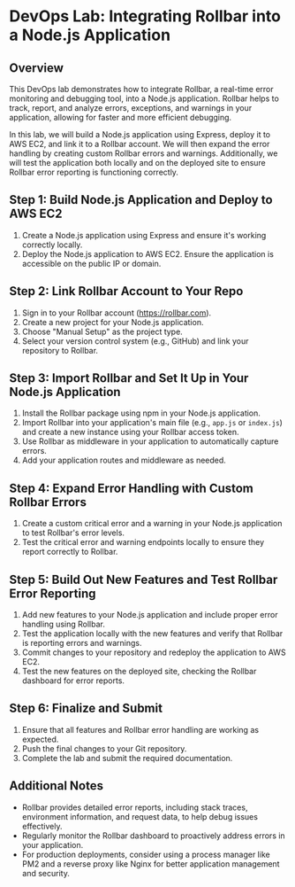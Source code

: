 # DevOps Lab: Integrating Rollbar into a Node.js Application

## Overview
This DevOps lab demonstrates how to integrate Rollbar, a real-time error monitoring and debugging tool, into a Node.js application. Rollbar helps to track, report, and analyze errors, exceptions, and warnings in your application, allowing for faster and more efficient debugging.

In this lab, we will build a Node.js application using Express, deploy it to AWS EC2, and link it to a Rollbar account. We will then expand the error handling by creating custom Rollbar errors and warnings. Additionally, we will test the application both locally and on the deployed site to ensure Rollbar error reporting is functioning correctly.

## Step 1: Build Node.js Application and Deploy to AWS EC2
1. Create a Node.js application using Express and ensure it's working correctly locally.
2. Deploy the Node.js application to AWS EC2. Ensure the application is accessible on the public IP or domain.

## Step 2: Link Rollbar Account to Your Repo
1. Sign in to your Rollbar account (https://rollbar.com).
2. Create a new project for your Node.js application.
3. Choose "Manual Setup" as the project type.
4. Select your version control system (e.g., GitHub) and link your repository to Rollbar.

## Step 3: Import Rollbar and Set It Up in Your Node.js Application
1. Install the Rollbar package using npm in your Node.js application.
2. Import Rollbar into your application's main file (e.g., `app.js` or `index.js`) and create a new instance using your Rollbar access token.
3. Use Rollbar as middleware in your application to automatically capture errors.
4. Add your application routes and middleware as needed.

## Step 4: Expand Error Handling with Custom Rollbar Errors
1. Create a custom critical error and a warning in your Node.js application to test Rollbar's error levels.
2. Test the critical error and warning endpoints locally to ensure they report correctly to Rollbar.

## Step 5: Build Out New Features and Test Rollbar Error Reporting
1. Add new features to your Node.js application and include proper error handling using Rollbar.
2. Test the application locally with the new features and verify that Rollbar is reporting errors and warnings.
3. Commit changes to your repository and redeploy the application to AWS EC2.
4. Test the new features on the deployed site, checking the Rollbar dashboard for error reports.

## Step 6: Finalize and Submit
1. Ensure that all features and Rollbar error handling are working as expected.
2. Push the final changes to your Git repository.
3. Complete the lab and submit the required documentation.

## Additional Notes
- Rollbar provides detailed error reports, including stack traces, environment information, and request data, to help debug issues effectively.
- Regularly monitor the Rollbar dashboard to proactively address errors in your application.
- For production deployments, consider using a process manager like PM2 and a reverse proxy like Nginx for better application management and security.
